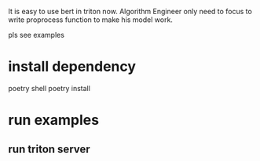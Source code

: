 It is easy to use bert in triton now.
Algorithm Engineer only need to focus to write proprocess function to make his model work.

pls see examples



# install dependency
poetry shell
poetry install

# run examples
## run triton server



